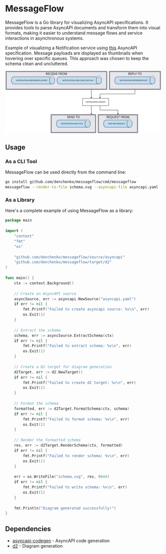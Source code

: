 # MessageFlow

MessageFlow is a Go library for visualizing AsyncAPI specifications. It provides tools to parse AsyncAPI documents and transform them into visual formats, making it easier to understand message flows and service interactions in asynchronous systems.

Example of visualizing a Notification service using [this](source/asyncapi/testdata/notification.yaml) AsyncAPI specification. Message payloads are displayed as thumbnails when hovering over specific queues. This approach was chosen to keep the schema clean and uncluttered.

![schema](target/d2/testdata/schema.svg)

## Usage

### As a CLI Tool

MessageFlow can be used directly from the command line:

```bash
go install github.com/denchenko/messageflow/cmd/messageflow
messageflow --render-to-file schema.svg --asyncapi-file asyncapi.yaml
```

### As a Library

Here's a complete example of using MessageFlow as a library:

```go
package main

import (
	"context"
	"fmt"
	"os"

	"github.com/denchenko/messageflow/source/asyncapi"
	"github.com/denchenko/messageflow/target/d2"
)

func main() {
	ctx := context.Background()

	// Create an AsyncAPI source
	asyncSource, err := asyncapi.NewSource("asyncapi.yaml")
	if err != nil {
		fmt.Printf("Failed to create asyncapi source: %v\n", err)
		os.Exit(1)
	}

	// Extract the schema
	schema, err := asyncSource.ExtractSchema(ctx)
	if err != nil {
		fmt.Printf("Failed to extract schema: %v\n", err)
		os.Exit(1)
	}

	// Create a D2 target for diagram generation
	d2Target, err := d2.NewTarget()
	if err != nil {
		fmt.Printf("Failed to create d2 target: %v\n", err)
		os.Exit(1)
	}

	// Format the schema
	formatted, err := d2Target.FormatSchema(ctx, schema)
	if err != nil {
		fmt.Printf("Failed to format schema: %v\n", err)
		os.Exit(1)
	}

	// Render the formatted schema
	res, err := d2Target.RenderSchema(ctx, formatted)
	if err != nil {
		fmt.Printf("Failed to render schema: %v\n", err)
		os.Exit(1)
	}

	err = os.WriteFile("schema.svg", res, 0644)
	if err != nil {
		fmt.Printf("Failed to write schema: %v\n", err)
		os.Exit(1)
	}

	fmt.Println("Diagram generated successfully!")
}
```

## Dependencies

- [asyncapi-codegen](https://github.com/lerenn/asyncapi-codegen) - AsyncAPI code generation
- [d2](https://github.com/terrastruct/d2) - Diagram generation
